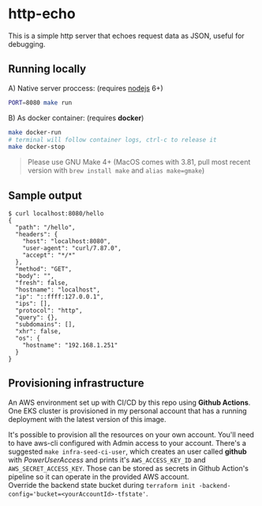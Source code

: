 # http-echo
This is a simple http server that echoes request data as JSON, useful for debugging.

## Running locally
A) Native server proccess: (requires [nodejs](https://nodejs.org/en) 6+)
```sh
PORT=8080 make run
```
B) As docker container: (requires **docker**)
```sh
make docker-run
# terminal will follow container logs, ctrl-c to release it
make docker-stop
```
> Please use GNU Make 4+ (MacOS comes with 3.81, pull most recent version with `brew install make` and `alias make=gmake`)

## Sample output
```
$ curl localhost:8080/hello
{
  "path": "/hello",
  "headers": {
    "host": "localhost:8080",
    "user-agent": "curl/7.87.0",
    "accept": "*/*"
  },
  "method": "GET",
  "body": "",
  "fresh": false,
  "hostname": "localhost",
  "ip": "::ffff:127.0.0.1",
  "ips": [],
  "protocol": "http",
  "query": {},
  "subdomains": [],
  "xhr": false,
  "os": {
    "hostname": "192.168.1.251"
  }
}
```

## Provisioning infrastructure
An AWS environment set up with CI/CD by this repo using **Github Actions**.  
One EKS cluster is provisioned in my personal account that has a running deployment with the latest version of this image.

It's possible to provision all the resources on your own account. You'll need to have aws-cli configured with Admin access to your account.
There's a suggested `make infra-seed-ci-user`, which creates an user called **github** with _PowerUserAccess_ and prints it's `AWS_ACCESS_KEY_ID` and `AWS_SECRET_ACCESS_KEY`.
Those can be stored as secrets in Github Action's pipeline so it can operate in the provided AWS account.  
Override the backend state bucket during `terraform init -backend-config='bucket=<yourAccountId>-tfstate'`.

